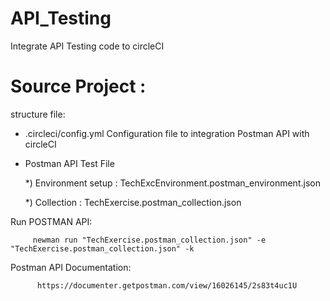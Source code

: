 # API_Testing

Integrate API Testing code to circleCI


# Source Project :
structure file:
  - .circleci/config.yml
      Configuration file to integration Postman API with circleCI
  - Postman API Test File
  
      *) Environment setup : TechExcEnvironment.postman_environment.json
      
      *) Collection : TechExercise.postman_collection.json
      
Run POSTMAN API: 
   
         newman run "TechExercise.postman_collection.json" -e "TechExercise.postman_collection.json" -k
         
         
Postman API Documentation:
          
          https://documenter.getpostman.com/view/16026145/2s83t4uc1U
